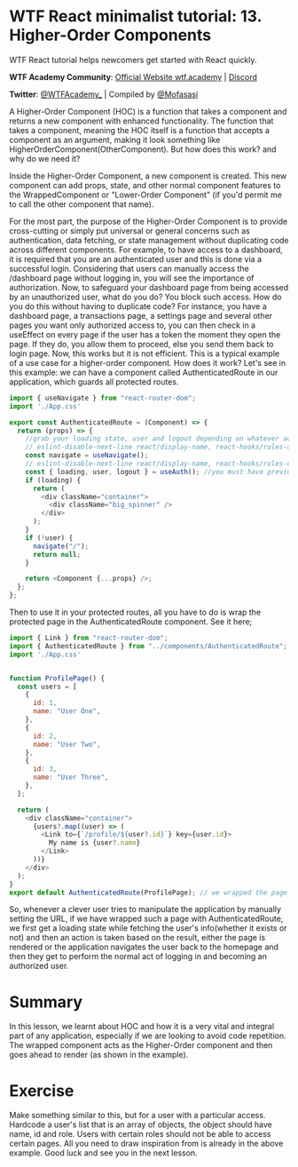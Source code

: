 # WTF React minimalist tutorial: 13. Higher-Order Components

WTF React tutorial helps newcomers get started with React quickly.

**WTF Academy Community**: [Official Website wtf.academy](https://wtf.academy) | [Discord](https://discord.gg/5akcruXrsk)

**Twitter**: [@WTFAcademy\_](https://twitter.com/WTFAcademy_) | Compiled by [@Mofasasi](https://twitter.com/mofasasi)

A Higher-Order Component (HOC) is a function that takes a component and returns a new component with enhanced functionality. The function that takes a component, meaning the HOC itself is a function that accepts a component as an argument, making it look something like HigherOrderComponent(OtherComponent). But how does this work? and why do we need it?

Inside the Higher-Order Component, a new component is created. This new component can add props, state, and other normal component features to the WrappedComponent or "Lower-Order Component" (if you'd permit me to call the other component that name).

For the most part, the purpose of the Higher-Order Component is to provide cross-cutting or simply put universal or general concerns such as authentication, data fetching, or state management without duplicating code across different components. For example, to have access to a dashboard, it is required that you are an authenticated user and this is done via a successful login. Considering that users can manually access the /dashboard page without logging in, you will see the importance of authorization. Now, to safeguard your dashboard page from being accessed by an unauthorized user, what do you do? You block such access.
How do you do this without having to duplicate code?
For instance, you have a dashboard page, a transactions page, a settings page and several other pages you want only authorized access to, you can then check in a useEffect on every page if the user has a token the moment they open the page. If they do, you allow them to proceed, else you send them back to login page. Now, this works but it is not efficient.
This is a typical example of a use case for a higher-order component.
How does it work? Let's see in this example:
we can have a component called AuthenticatedRoute in our application, which guards all protected routes.

```javascript
import { useNavigate } from "react-router-dom";
import './App.css'

export const AuthenticatedRoute = (Component) => {
  return (props) => {
    //grab your loading state, user and logout depending on whatever action you want to perform here
    // eslint-disable-next-line react/display-name, react-hooks/rules-of-hooks
    const navigate = useNavigate();
    // eslint-disable-next-line react/display-name, react-hooks/rules-of-hooks
    const { loading, user, logout } = useAuth(); //you must have previously stored these in your global state using useContext
    if (loading) {
      return (
        <div className="container">
          <div className="big_spinner" />
        </div>
      );
    }
    if (!user) {
      navigate("/");
      return null;
    }

    return <Component {...props} />;
  };
};
```

Then to use it in your protected routes, all you have to do is wrap the protected page in the AuthenticatedRoute component. See it here;

```javascript
import { Link } from "react-router-dom";
import { AuthenticatedRoute } from "../components/AuthenticatedRoute";
import './App.css'


function ProfilePage() {
  const users = [
    {
      id: 1,
      name: "User One",
    },
    {
      id: 2,
      name: "User Two",
    },
    {
      id: 3,
      name: "User Three",
    },
  ];

  return (
    <div className="container">
      {users?.map((user) => (
        <Link to={`/profile/${user?.id}`} key={user.id}>
          My name is {user?.name}
        </Link>
      ))}
    </div>
  );
}
export default AuthenticatedRoute(ProfilePage); // we wrapped the page inside of the higer-one component
```

So, whenever a clever user tries to manipulate the application by manually setting the URL, if we have wrapped such a page with AuthenticatedRoute, we first get a loading state while fetching the user's info(whether it exists or not) and then an action is taken based on the result, either the page is rendered or the application navigates the user back to the homepage and then they get to perform the normal act of logging in and becoming an authorized user.

# Summary

In this lesson, we learnt about HOC and how it is a very vital and integral part of any application, especially if we are looking to avoid code repetition. The wrapped component acts as the Higher-Order component and then goes ahead to render (as shown in the example).

# Exercise

Make something similar to this, but for a user with a particular access. Hardcode a user's list that is an array of objects, the object should have name, id and role. Users with certain roles should not be able to access certain pages. All you need to draw inspiration from is already in the above example. Good luck and see you in the next lesson.
